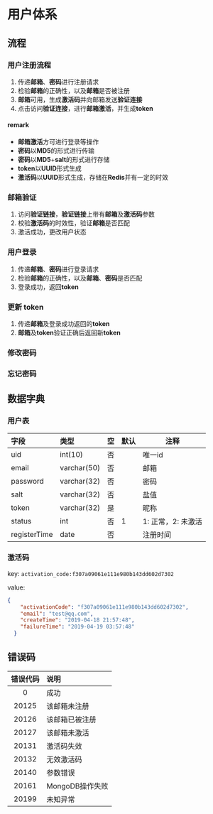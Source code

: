 # 用户体系

## 流程

### 用户注册流程
1. 传递**邮箱**、**密码**进行注册请求
2. 检验**邮箱**的正确性，以及**邮箱**是否被注册
3. **邮箱**可用，生成**激活码**并向邮箱发送**验证连接**
4. 点击访问**验证连接**，进行**邮箱激活**，并生成**token**

#### remark
- **邮箱激活**方可进行登录等操作
- **密码**以**MD5**的形式进行传输
- **密码**以**MD5**+**salt**的形式进行存储
- **token**以**UUID**形式生成
- **激活码**以**UUID**形式生成，存储在**Redis**并有一定的时效

### 邮箱验证
1. 访问**验证链接**，**验证链接**上带有**邮箱**及**激活码**参数
2. 校验**激活码**的时效性，验证**邮箱**是否匹配
3. 激活成功，更改用户状态

### 用户登录
1. 传递**邮箱**、**密码**进行登录请求
2. 检验**邮箱**的正确性，以及**邮箱**、**密码**是否匹配
3. 登录成功，返回**token**

### 更新 token
1. 传递**邮箱**及登录成功返回的**token**
2. **邮箱**及**token**验证正确后返回新**token**

### 修改密码

### 忘记密码

## 数据字典
### 用户表

|字段|类型|空|默认|注释|
|:---|:---|:---|---|---|
|uid |int(10) |否 |  | 唯一id |
|email |varchar(50) |否 |    |邮箱  |
|password |varchar(32) |否   |    |密码  |
|salt |varchar(32) |否  |    |盐值  |
|token |varchar(32) |是   |    |    昵称     |
|status |int |否 |1 |1: 正常，2: 未激活 |
|registerTime |date   |否   |   |   注册时间  |

### 激活码

key: `activation_code:f307a09061e111e980b143dd602d7302`

value: 
```json
{
    "activationCode": "f307a09061e111e980b143dd602d7302",
    "email": "test@qq.com",
    "createTime": "2019-04-18 21:57:48",
    "failureTime": "2019-04-19 03:57:48"
  }
```



## 错误码

| 错误代码 | 说明 |
| :---: | :--- |
| 0 | 成功 |
| 20125 | 该邮箱未注册 |
| 20126 | 该邮箱已被注册 |
| 20127 | 该邮箱未激活 |
| 20131 | 激活码失效 |
| 20132 | 无效激活码 |
| 20140 | 参数错误 |
| 20161 | MongoDB操作失败 |
| 20199 | 未知异常 |



